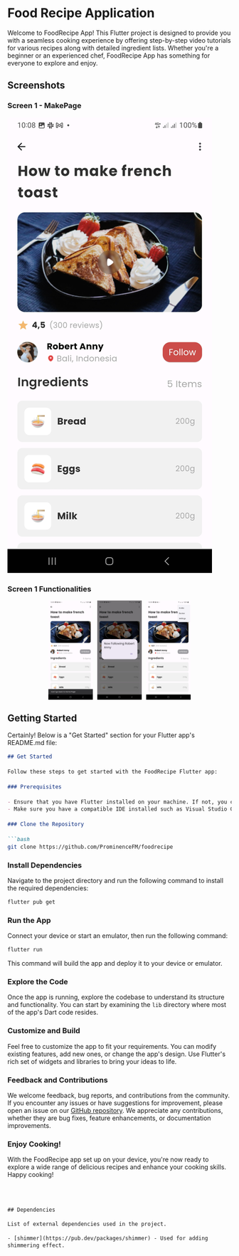 # Food Recipe Application

Welcome to FoodRecipe App! This Flutter project is designed to provide you with a seamless cooking experience by offering step-by-step video tutorials for various recipes along with detailed ingredient lists. Whether you're a beginner or an experienced chef, FoodRecipe App has something for everyone to explore and enjoy.

## Screenshots

### Screen 1 - MakePage

![MakePage Screen](./assets/images/make_page.jpg)


### Screen 1 Functionalities
<div style="display: flex; justify-content: center;">
    <img src="./assets/images/follow_unfollow.jpg" alt="Follow/Unfollow Button" style="max-width: 100px; margin-right: 10px;">
    <img src="./assets/images/dialog_widget.jpg" alt="Dialog Widget" style="max-width: 100px; margin-right: 10px;">
    <img src="./assets/images/back_arrow.jpg" alt="Back Arrow Error Message" style="max-width: 100px;">
</div>


## Getting Started

Certainly! Below is a "Get Started" section for your Flutter app's README.md file:

```markdown
## Get Started

Follow these steps to get started with the FoodRecipe Flutter app:

### Prerequisites

- Ensure that you have Flutter installed on your machine. If not, you can follow the [official installation guide](https://flutter.dev/docs/get-started/install).
- Make sure you have a compatible IDE installed such as Visual Studio Code, Android Studio

### Clone the Repository

```bash
git clone https://github.com/ProminenceFM/foodrecipe
```


### Install Dependencies

Navigate to the project directory and run the following command to install the required dependencies:

```bash
flutter pub get
```

### Run the App

Connect your device or start an emulator, then run the following command:

```bash
flutter run
```

This command will build the app and deploy it to your device or emulator.

### Explore the Code

Once the app is running, explore the codebase to understand its structure and functionality. You can start by examining the `lib` directory where most of the app's Dart code resides.

### Customize and Build

Feel free to customize the app to fit your requirements. You can modify existing features, add new ones, or change the app's design. Use Flutter's rich set of widgets and libraries to bring your ideas to life.

### Feedback and Contributions

We welcome feedback, bug reports, and contributions from the community. If you encounter any issues or have suggestions for improvement, please open an issue on our [GitHub repository](<repository-url>). We appreciate any contributions, whether they are bug fixes, feature enhancements, or documentation improvements.

### Enjoy Cooking!

With the FoodRecipe app set up on your device, you're now ready to explore a wide range of delicious recipes and enhance your cooking skills. Happy cooking!
```



## Dependencies

List of external dependencies used in the project.

- [shimmer](https://pub.dev/packages/shimmer) - Used for adding shimmering effect.



